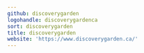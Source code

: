```yaml
---
github: discoverygarden
logohandle: discoverygardenca
sort: discoverygarden
title: discoverygarden
website: 'https://www.discoverygarden.ca/'
---
```

